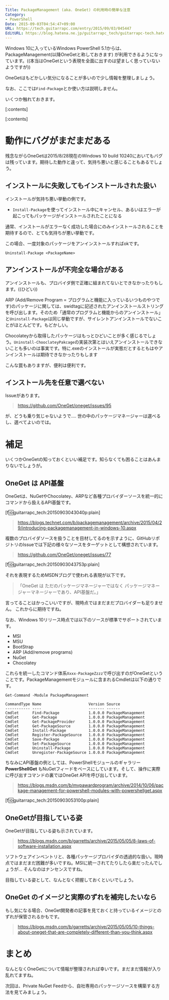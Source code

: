 ```yaml
---
Title: PackageManagement (aka. OneGet) の利用時の簡単な注意
Category:
- PowerShell
Date: 2015-09-03T04:54:47+09:00
URL: https://tech.guitarrapc.com/entry/2015/09/03/045447
EditURL: https://blog.hatena.ne.jp/guitarrapc_tech/guitarrapc-tech.hatenablog.com/atom/entry/6653458415119250950
---
```


Windows 10に入っているWindows PowerShell 5.1からは、PackageManagement(以降OneGetと称しておきます) が利用できるようになっています。((本当はOneGetという表現を全面に出すのは望ましく思っていないようですが))

OneGetはもどかしい気分になることが多いので少し情報を整理しましょう。

なお、ここでは`Find-Package`とか使い方は説明しません。

いくつか触れておきます。

[:contents]

[:contents]

# 動作にバグがまだまだある

残念ながらOneGetは2015/8/28現在のWindows 10 build 10240においてもバグは残っています。期待した動作と違って、気持ち悪いと感じることもあるでしょう。

## インストールに失敗してもインストールされた扱い

インストールが気持ち悪い挙動の例です。

- `Install-Package`を使ってインストール中にキャンセル、あるいはエラーが起こってもパッケージがインストールされたことになる

通常、インストールがエラーなく成功した場合にのみインストールされることを期待するので、とても気持ちが悪い挙動です。

この場合、一度対象のパッケージをアンインストールすればokです。

```
Uninstall-Package <PackageName>
```

## アンインストールが不完全な場合がある

アンインストールも、プロバイダ側で正確に組まれてないとできなかったりもします。((ひどい))

ARP (Add/Remove Program = プログラムと機能に入っているいつものやつです)のパッケージに関しては、swidtagに記述されたアンインストールストリングを呼び出します。そのため「通常のプログラムと機能からのアンインストール」と`Uninstall-Package`は同じ挙動ですが、サイレントアンインストールでないことがほとんどです。もどかしい。

Chocolateyから取得したパッケージはもっとひどいことが多く感じるでしょう。`Uninstall-ChooclateyPakcage`の実装次第とはいえアンインストールできないことも多いのは事実です。特に.exeのインストールが実態だとするともはやアンインストールは期待できなかったりもします

こんな罠もありますが、便利は便利です。

## インストール先を任意で選べない

Issueがあります。

> https://github.com/OneGet/oneget/issues/95

が、どうも乗り気じゃないようで.... 世の中のパッケージマネージャーは選べるし、選べてよいのでは。

# 補足

いくつかOneGetの知っておくといい補足です。知らなくても困ることはあんまりないでしょうが。

## OneGet は API基盤

OneGetは、NuGetやChocolatey、ARPなど各種プロバイダーソースを統一的にコマンドから扱えるAPI基盤です。

[f:id:guitarrapc_tech:20150903043040p:plain]

> https://blogs.technet.com/b/packagemanagement/archive/2015/04/29/introducing-packagemanagement-in-windows-10.aspx

複数のプロバイダソースを扱うことを目材してるのを示すように、GitHubリポジトリのIssueでは下記の様々なソースをターゲットとして構想されています。

> https://github.com/OneGet/oneget/issues/77

[f:id:guitarrapc_tech:20150903043753p:plain]

それを表現するためMSDNブログで使われる表現が以下です。

>「OneGet は ただのパッケージマネージャーではなく パッケージマネージャーマネージャーであり、API基盤だ。」

言ってることはかっこいいですが、現時点ではまだまだプロバイダーも足りません。 これからに期待ですね。

なお、Windows 10リリース時点では以下のソースが標準でサポートされています。

- MSI
- MSU
- BootStrap
- ARP (Add/remove programs)
- NuGet
- Chocolatey

これらを統一したコマンド体系`Xxxx-PackageZzzz`で呼び出すのがOneGetということです。PackageManagementモジュールに含まれるCmdletは以下の通りです。

```
Get-Command -Module PackageManagement
```

```
CommandType Name                     Version Source
----------- ----                     ------- ------
Cmdlet      Find-Package             1.0.0.0 PackageManagement
Cmdlet      Get-Package              1.0.0.0 PackageManagement
Cmdlet      Get-PackageProvider      1.0.0.0 PackageManagement
Cmdlet      Get-PackageSource        1.0.0.0 PackageManagement
Cmdlet      Install-Package          1.0.0.0 PackageManagement
Cmdlet      Register-PackageSource   1.0.0.0 PackageManagement
Cmdlet      Save-Package             1.0.0.0 PackageManagement
Cmdlet      Set-PackageSource        1.0.0.0 PackageManagement
Cmdlet      Uninstall-Package        1.0.0.0 PackageManagement
Cmdlet      Unregister-PackageSource 1.0.0.0 PackageManagement
```

ちなみにAPI基盤の例としては、PowerShellモジュールのギャラリー **PowerShellGet** もNuGetフィードをベースにしています。そして、操作に実際に呼び出すコマンドの裏ではOneGet APIを呼び出しています。

> https://blogs.msdn.com/b/mvpawardprogram/archive/2014/10/06/package-management-for-powershell-modules-with-powershellget.aspx

[f:id:guitarrapc_tech:20150903053100p:plain]

## OneGetが目指している姿

OneGetが目指している姿も示されています。

> https://blogs.msdn.com/b/garretts/archive/2015/05/05/8-laws-of-software-installation.aspx

ソフトウェアインベントリと、各種パッケージプロバイダの透過的な扱い。現時点ではまだまだ困難が多いですね。MSIに統一されてたりしたら楽だったんでしょうが... そんなのはナンセンスですね。

目指している姿として、なんとなく把握しておくといいでしょう。

## OneGet のイメージと実際のずれを補完したいなら

もし気になる場合、OneGet開発者の記事を見ておくと持っているイメージとのずれが保管されるかもです。

> https://blogs.msdn.com/b/garretts/archive/2015/05/05/10-things-about-oneget-that-are-completely-different-than-you-think.aspx


# まとめ

なんとなくOneGetについて情報が整理されれば幸いです。まだまだ情報が入り乱れてますね。

次回は、Private NuGet Feedから、自社専用のパッケージソースを構築する方法を見てみましょう。
